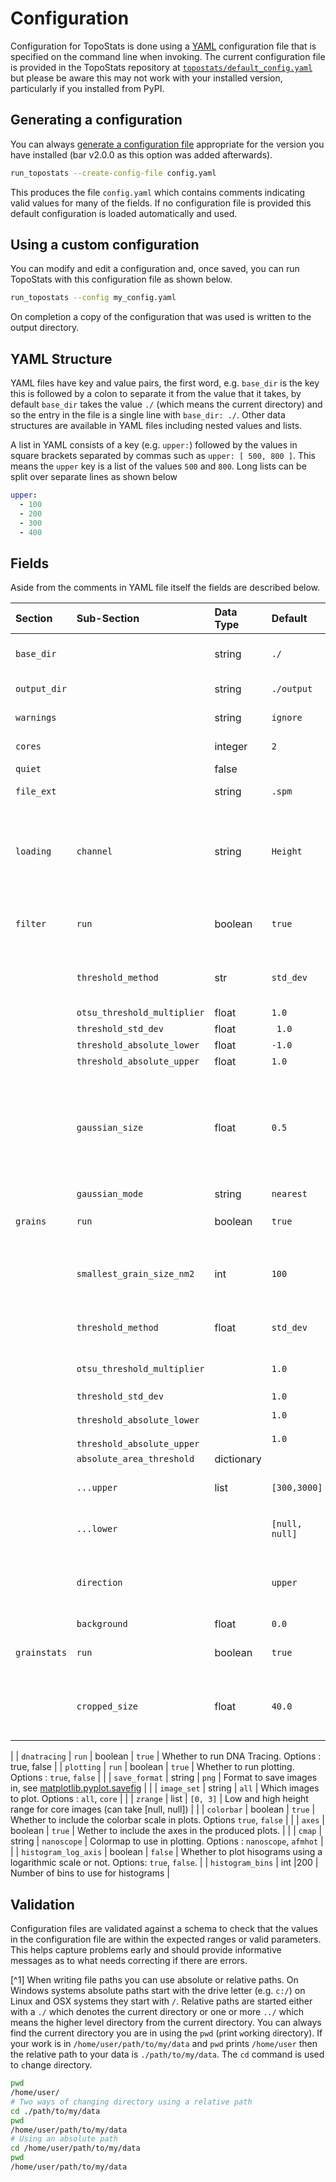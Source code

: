 # Configuration

Configuration for TopoStats is done using a [YAML](https://yaml.org/) configuration file that is specified on the command line when
invoking. The current configuration file is provided in the TopoStats repository at
[`topostats/default_config.yaml`](https://github.com/AFM-SPM/TopoStats/blob/main/topostats/default_config.yaml) but
please be aware this may not work with your installed version, particularly if you installed from PyPI.

## Generating a configuration

You can always [generate a configuration file](usage#generating-configuration-file) appropriate for the version you have
installed (bar v2.0.0 as this option was added afterwards).

``` bash
run_topostats --create-config-file config.yaml
```

This produces the file `config.yaml` which contains comments indicating valid values for many of the
fields. If no configuration file is provided this default configuration is loaded automatically and used.

## Using a custom configuration

You can modify and edit a configuration and, once saved, you can run TopoStats with this configuration file as shown below.

``` bash
run_topostats --config my_config.yaml
```

On completion a copy of the configuration that was used is written to the output directory.


## YAML Structure

YAML files have key and value pairs, the first word, e.g. `base_dir` is the key this is followed by a colon to separate
it from the value that it takes, by default `base_dir` takes the value `./` (which means the current directory) and so
the entry in the file is a single line with `base_dir: ./`. Other data structures are available in YAML files including
nested values and lists.

A list in YAML consists of a key (e.g. `upper:`) followed by the values in square brackets separated by commas such as
`upper: [ 500, 800 ]`. This means the `upper` key is a list of the values `500` and `800`. Long lists can be split over
separate lines as shown below

``` yaml
upper:
  - 100
  - 200
  - 300
  - 400
```


## Fields



Aside from the comments in YAML file itself the fields are described below.


| Section      | Sub-Section                    | Data Type  | Default        | Description                                                                                                                                                                                                                                                  |
|:-------------|:-------------------------------|:-----------|:---------------|:-------------------------------------------------------------------------------------------------------------------------------------------------------------------------------------------------------------------------------------------------------------|
| `base_dir`   |                                | string     | `./`           | Directory to recursively search for files within.[^1]                                                                                                                                                                                                            |
| `output_dir` |                                | string     | `./output`     | Directory that output should be saved to.[^1]                                                                                                                                                                                                                    |
| `warnings`   |                                | string     | `ignore`       | Turns off warnings being shown.                                                                                                                                                                                                                              |
| `cores`      |                                | integer    | `2`            | Number of cores to run parallel processes on.                                                                                                                                                                                                                |
| `quiet`      |                                | false      |                |                                                                                                                                                                                                                                                              |
| `file_ext`   |                                | string     | `.spm`         | File extensions to search for.                                                                                                                                                                                                                               |
| `loading`    | `channel`                      | string     | `Height`       | The channel of data to be processed, what this is will depend on the file-format you are processing and the channel you wish to process.                                                                                                                     |
| `filter`     | `run`                          | boolean    | `true`         | Whether to run the filtering stage, without this other stages won't run so leave as `true`.                                                                                                                                                                  |
|              | `threshold_method`             | str        | `std_dev`      | Threshold method for filtering, options are `ostu`, `std_dev` or `absolute`.                                                                                                                                                                                 |
|              | `otsu_threshold_multiplier`    | float      | `1.0`          |                                                                                                                                                                                                                                                              |
|              | `threshold_std_dev`            | float      | ` 1.0`         |                                                                                                                                                                                                                                                              |
|              | `threshold_absolute_lower`     | float      | `-1.0`         |                                                                                                                                                                                                                                                              |
|              | `threshold_absolute_upper`     | float      | `1.0`          |                                                                                                                                                                                                                                                              |
|              | `gaussian_size`                | float      | `0.5`          | The number of standard deviations to build the Gaussian kernel and thus affects the degree of blurring. See [skimage.filters.gaussian](https://scikit-image.org/docs/dev/api/skimage.filters.html#skimage.filters.gaussian) and `sigma` for more information |
|              | `gaussian_mode`                | string     | `nearest`      |                                                                                                                                                                                                                                                              |
| `grains`     | `run`                          | boolean    | `true`         | Whether to run grain finding. Options `true`, `false`                                                                                                                                                                                                        |
|              | `smallest_grain_size_nm2` | int        | `100`          | The smallest size of grains to be included (in nm^2), anything smaller than this is considered noise and removed.                                                                                                                                          |
|              | `threshold_method`             | float      | `std_dev`      | Threshold method for grain finding.  Options : `otsu`, `std_dev`, `absolute`                                                                                                                                                                                 |
|              | `otsu_threshold_multiplier`    |            | `1.0`          | Factor by which the derived Otsu Threshold should be scaled.                                                                                                                                                                                                 |
|              | `threshold_std_dev`            |            | `1.0`          |                                                                                                                                                                                                                                                              |
|              | `  threshold_absolute_lower`   |            | `1.0`          |                                                                                                                                                                                                                                                              |
|              | `  threshold_absolute_upper`   |            | `1.0`          |                                                                                                                                                                                                                                                              |
|              | `absolute_area_threshold`      | dictionary |                |                                                                                                                                                                                                                                                              |
|              | `...upper`                     | list       | `[300,3000]`    | Height above surface [Low, High] in nm^2 (also takes null)                                                                                                                                                                                                   |
|              | `...lower`                     |            | `[null, null]` | Height below surface [Low, High] in nm^2 (also takes null)                                                                                                                                                                                                   |
|              | `direction`                    |            | `upper`        | Defines whether to look for grains above or below thresholds or both. Options: `upper`, `lower`, `both`                                                                                                                                                      |
|              | `background`                   | float      | `0.0`          |                                                                                                                                                                                                                                                              |
| `grainstats` | `run`                          | boolean    | `true`         | Whether to calculate grain statistics. Options : `true`, `false`                                                                                                                                                                                             |
|              | `cropped_size`                 | float      | `40.0`         | Force cropping of grains to this length (in nm) of square cropped images (can take `-1` for grain-sized box)                                                                                                                                                 |
|
| `dnatracing` | `run`                          | boolean    | `true`         | Whether to run DNA Tracing.  Options : true, false                                                                                                                                                                                                           |
| `plotting`   | `run`                          | boolean    | `true`         | Whether to run plotting. Options : `true`, `false`                                                                                                                                                                                                           |
|              | `save_format`                  | string     | `png`          | Format to save images in, see [matplotlib.pyplot.savefig](https://matplotlib.org/stable/api/_as_gen/matplotlib.pyplot.savefig.html)                                                                                                                          |
|              | `image_set`                    | string     | `all`          | Which images to plot. Options : `all`, `core`                                                                                                                                                                                                                |
|              | `zrange`                       | list       | `[0, 3]`       | Low and high height range for core images (can take [null, null])                                                                                                                                                                                            |
|              | `colorbar`                     | boolean    | `true`         | Whether to include the colorbar scale in plots. Options `true`, `false`                                                                                                                                                                                      |
|              | `axes`                         | boolean    | `true`         | Wether to include the axes in the produced plots.                                                                                                                                                                                                            |
|              | `cmap`                         | string     | `nanoscope`    | Colormap to use in plotting. Options : `nanoscope`, `afmhot`                                                                                                                                                                                                 |
|              | `histogram_log_axis`           | boolean    | `false`        | Whether to plot hisograms using a logarithmic scale or not. Options: `true`, `false`.
|              | `histogram_bins`               | int        |200             | Number of bins to use for histograms
|

## Validation

Configuration files are validated against a schema to check that the values in the configuration file are within the
expected ranges or valid parameters. This helps capture problems early and should provide informative messages as to
what needs correcting if there are errors.

[^1] When writing file paths you can use absolute or relative paths. On Windows systems absolute paths start with the
drive letter (e.g. `c:/`) on Linux and OSX systems they start with `/`. Relative paths are started either with a `./`
which denotes the current directory or one or more `../` which means the higher level directory from the current
directory. You can always find the current directory you are in using the `pwd` (`p`rint `w`orking `d`irectory). If
your work is in `/home/user/path/to/my/data` and `pwd` prints `/home/user` then the relative path to your data is
`./path/to/my/data`. The `cd` command is used to `c`hange `d`irectory.


``` bash
pwd
/home/user/
# Two ways of changing directory using a relative path
cd ./path/to/my/data
pwd
/home/user/path/to/my/data
# Using an absolute path
cd /home/user/path/to/my/data
pwd
/home/user/path/to/my/data
```

